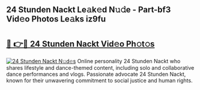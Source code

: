 ## 24 Stunden Nackt Le𝚊k𝚎d N𝚞𝚍e - Part-bf3 Vid𝚎o Photos Le𝚊ks iz9fu

# <h2><a href="http://fb72fu.evod.top/?m=24+Stunden+Nackt">🔗 👉🔴 24 Stunden Nackt Vid𝚎o Ph𝚘t𝚘s</a></h2>

[![24 Stunden Nackt N𝚞d𝚎s](https://i.imgur.com/8V9OHl7.gif)](http://fb72fu.evod.top/?m=24+Stunden+Nackt)
Online personality 24 Stunden Nackt who shares lifestyle and dance-themed content, including solo and collaborative dance performances and vlogs. Passionate advocate 24 Stunden Nackt, known for their unwavering commitment to social justice and human rights. 
